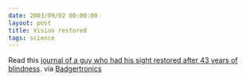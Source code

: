 ```yaml
---
date: 2003/09/02 00:00:00
layout: post
title: Vision restored
tags: science
---
```


Read this [journal of a guy who had his sight restored after 43 years of blindness](http://www.guardian.co.uk/g2/story/0,3604,1029268,00.html). via [Badgertronics](http://badgertronics.com/blog)
